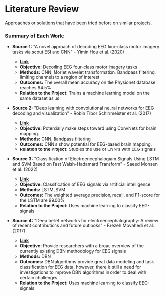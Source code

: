 # Literature Review

Approaches or solutions that have been tried before on similar projects.

### Summary of Each Work:

+ **Source 1:** "A novel approach of decoding EEG four-class motor imagery tasks via scout ESI and CNN" - Yimin Hou et al. (2020)
  
  + [**Link**](https://iopscience.iop.org/article/10.1088/1741-2552/ab4af6)
  + **Objective:** Decoding EEG four-class motor imagery tasks
  + **Methods:** CNN, Morlet wavelet transformation, Bandpass filtering, limiting channels to a region of interest
  + **Outcomes:** The overall mean accuracy on the Physionet database reaches 94.5%
  + **Relation to the Project:** Trains a machine learning model on the same dataset as us

+ **Source 2:** "Deep learning with convolutional neural networks for EEG decoding and visualization" - Robin Tibor Schirrmeister et al. (2017)

  + [**Link**](https://onlinelibrary.wiley.com/doi/full/10.1002/hbm.23730)
  + **Objective:** Potentially make steps toward using ConvNets for brain mapping.
  + **Methods:** CNN, Bandpass filtering
  + **Outcomes:** CNN's show potential for EEG-based brain mapping.
  + **Relation to the Project:** Studies the use of CNN's with EEG signals

+ **Source 3:** "Classification of Electroencephalogram Signals Using LSTM and SVM Based on Fast Walsh-Hadamard Transform" - Saeed Mohsen et al. (2022)

  + [**Link**](https://www.techscience.com/cmc/v75n3/52629/html)
  + **Objective:** Classification of EEG signals via artificial intelligence
  + **Methods:** LSTM, SVM
  + **Outcomes:** The weighted average precision, recall, and F1-score for the LSTM are 99.00%
  + **Relation to the Project:** Uses machine learning to classify EEG-signals

+ **Source 4:** "Deep belief networks for electroencephalography: A review of recent contributions and future outlooks" - Faezeh Movahedi et al. (2017)

  + [**Link**](https://www.ncbi.nlm.nih.gov/pmc/articles/PMC5967386/)
  + **Objective:** Provide researchers with a broad overview of the currently existing DBN methodology for EEG signals
  + **Methods:** DBN
  + **Outcomes:** DBN algorithms provide great data modeling and task classification for EEG data, however, there is still a need for investigations to improve DBN algorithms in order to deal with certain challenges.
  + **Relation to the Project:** Uses machine learning to classify EEG-signals
